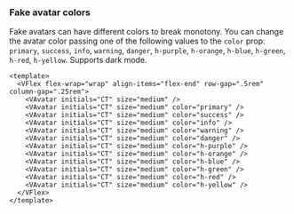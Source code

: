 ### Fake avatar colors

Fake avatars can have different colors to break monotony.
You can change the avatar color passing one of the following values
to the `color` prop: `primary`, `success`, `info`, `warning`, `danger`,
`h-purple`, `h-orange`, `h-blue`, `h-green`, `h-red`, `h-yellow`.
Supports dark mode.

<!--code-->

```vue
<template>
  <VFlex flex-wrap="wrap" align-items="flex-end" row-gap=".5rem" column-gap=".25rem">
    <VAvatar initials="CT" size="medium" />
    <VAvatar initials="CT" size="medium" color="primary" />
    <VAvatar initials="CT" size="medium" color="success" />
    <VAvatar initials="CT" size="medium" color="info" />
    <VAvatar initials="CT" size="medium" color="warning" />
    <VAvatar initials="CT" size="medium" color="danger" />
    <VAvatar initials="CT" size="medium" color="h-purple" />
    <VAvatar initials="CT" size="medium" color="h-orange" />
    <VAvatar initials="CT" size="medium" color="h-blue" />
    <VAvatar initials="CT" size="medium" color="h-green" />
    <VAvatar initials="CT" size="medium" color="h-red" />
    <VAvatar initials="CT" size="medium" color="h-yellow" />
  </VFlex>
</template>
```

<!--/code-->

<!--example-->

<VFlex flex-wrap="wrap" align-items="flex-end" row-gap=".5rem" column-gap=".25rem">
  <VAvatar initials="CT" size="medium"/>
  <VAvatar initials="CT" size="medium" color="primary" />
  <VAvatar initials="CT" size="medium" color="success" />
  <VAvatar initials="CT" size="medium" color="info" />
  <VAvatar initials="CT" size="medium" color="warning" />
  <VAvatar initials="CT" size="medium" color="danger" />
  <VAvatar initials="CT" size="medium" color="h-purple" />
  <VAvatar initials="CT" size="medium" color="h-orange" />
  <VAvatar initials="CT" size="medium" color="h-blue" />
  <VAvatar initials="CT" size="medium" color="h-green" />
  <VAvatar initials="CT" size="medium" color="h-red" />
  <VAvatar initials="CT" size="medium" color="h-yellow" />
</VFlex>

<!--/example-->
